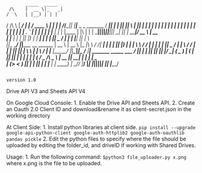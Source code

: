            _____  _____
     /\    |  __ \|_   _|
    /  \   | |__) | | |
   / /\ \  |  ___/  | |
  / ____ \ | |     _| |_
 /_/____\_\|_|    |_____|______  _   _  _______
  / ____|| |     |_   _||  ____|| \ | ||__   __|
 | |     | |       | |  | |__   |  \| |   | |
 | |     | |       | |  |  __|  | . ` |   | |
 | |____ | |____  _| |_ | |____ | |\  |   | |
  \_____||______||_____||______||_| \_|   |_|
 |  ____|/ __ \ |  __ \
 | |__  | |  | || |__) |
 |  __| | |  | ||  _  /
 | |    | |__| || | \ \
 |_|___  \____/ |_|__\_\__      __ ______
 |  __ \ |  __ \ |_   _|\ \    / /|  ____|
 | |  | || |__) |  | |   \ \  / / | |__
 | |  | ||  _  /   | |    \ \/ /  |  __|
 | |__| || | \ \  _| |_    \  /   | |____
 |_____/ |_|__\_\|_____|_  _\/___ |______| _______  _____
   ___     / ____|| |  | ||  ____||  ____||__   __|/ ____|
  ( _ )   | (___  | |__| || |__   | |__      | |  | (___
  / _ \/\  \___ \ |  __  ||  __|  |  __|     | |   \___ \
 | (_>  <  ____) || |  | || |____ | |____    | |   ____) |
  \___/\/ |_____/ |_|  |_||______||______|   |_|  |_____/

                                                                             version 1.0
Drive API V3 and Sheets API V4

On Google Cloud Console:
    1. Enable the Drive API and Sheets API.
    2. Create an Oauth 2.0 Client ID and download&rename it as client-secret.json in the working directory

At Client Side:
    1. Install python libraries at client side.
        ```pip install --upgrade google-api-python-client google-auth-httplib2 google-auth-oauthlib pandas pickle```
    2. Edit the python files to specify where the file should be uploaded by editing the folder_id, and driveID if working with Shared Drives.

Usage:
    1. Run the following command:
        ```$python3 file_uploader.py x.png```
        where x.png is the file to be uploaded.




